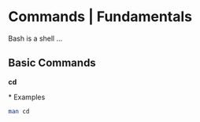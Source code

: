 # Commands | Fundamentals

Bash is a shell ...

## Basic Commands

**cd**

\* Examples

```bash
man cd
```
